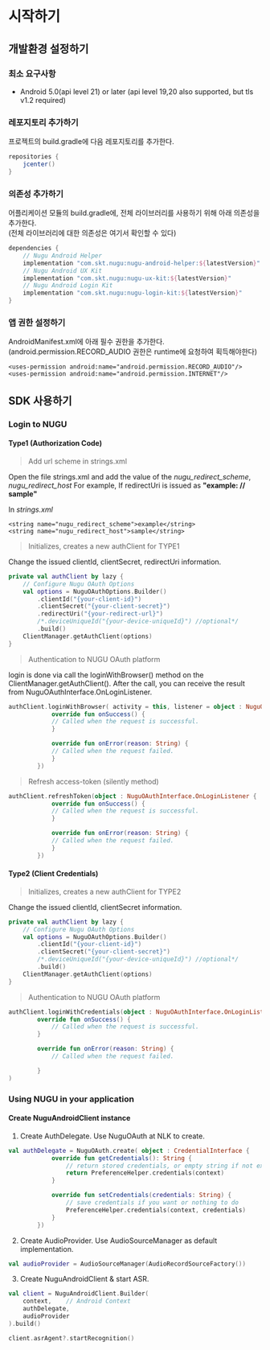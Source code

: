 # 시작하기

## 개발환경 설정하기

### 최소 요구사항

* Android 5.0\(api level 21\) or later \(api level 19,20 also supported, but  tls v1.2 required\)

### 레포지토리 추가하기

프로젝트의 build.gradle에 다음 레포지토리를 추가한다.

```groovy
repositories {
    jcenter()
}
```

### 의존성 추가하기

어플리케이션 모듈의 build.gradle에, 전체 라이브러리를 사용하기 위해 아래 의존성을 추가한다.  
\(전체 라이브러리에 대한 의존성은 여기서 확인할 수 있다\)

```groovy
dependencies {
    // Nugu Android Helper
    implementation "com.skt.nugu:nugu-android-helper:${latestVersion}"
    // Nugu Android UX Kit
    implementation "com.skt.nugu:nugu-ux-kit:${latestVersion}"
    // Nugu Android Login Kit
    implementation "com.skt.nugu:nugu-login-kit:${latestVersion}"
}
```

### 앱 권한 설정하기

AndroidManifest.xml에 아래 필수 권한을 추가한다.  
\(android.permission.RECORD\_AUDIO 권한은 runtime에 요청하여 획득해야한다\)

```markup
<uses-permission android:name="android.permission.RECORD_AUDIO"/>
<uses-permission android:name="android.permission.INTERNET"/>
```

## SDK 사용하기

### Login to NUGU

#### Type1 \(Authorization Code\)

> Add url scheme in strings.xml

Open the file strings.xml and add the value of the _nugu\_redirect\_scheme_, _nugu\_redirect\_host_ For example, If redirectUri is issued as **"example: // sample"**

In _strings.xml_

```markup
<string name="nugu_redirect_scheme">example</string>
<string name="nugu_redirect_host">sample</string>
```

> Initializes, creates a new authClient for TYPE1

Change the issued clientId, clientSecret, redirectUri information.

```kotlin
private val authClient by lazy {
    // Configure Nugu OAuth Options
    val options = NuguOAuthOptions.Builder()
        .clientId("{your-client-id}")
        .clientSecret("{your-client-secret}")
        .redirectUri("{your-redirect-url}")
        /*.deviceUniqueId("{your-device-uniqueId}") //optional*/ 
        .build()
    ClientManager.getAuthClient(options)
}
```

> Authentication to NUGU OAuth platform

login is done via call the loginWithBrowser\(\) method on the ClientManager.getAuthClient\(\). After the call, you can receive the result from NuguOAuthInterface.OnLoginListener.

```kotlin
authClient.loginWithBrowser( activity = this, listener = object : NuguOAuthInterface.OnLoginListener {
            override fun onSuccess() {
            // Called when the request is successful.
            }

            override fun onError(reason: String) {
            // Called when the request failed.
            }
        })
```

> Refresh access-token \(silently method\)

```kotlin
authClient.refreshToken(object : NuguOAuthInterface.OnLoginListener {
            override fun onSuccess() {
            // Called when the request is successful.
            }

            override fun onError(reason: String) {
            // Called when the request failed.
            }
        })
```

#### Type2 \(Client Credentials\)

> Initializes, creates a new authClient for TYPE2

Change the issued clientId, clientSecret information.

```kotlin
private val authClient by lazy {
    // Configure Nugu OAuth Options
    val options = NuguOAuthOptions.Builder()
        .clientId("{your-client-id}")
        .clientSecret("{your-client-secret}")
        /*.deviceUniqueId("{your-device-uniqueId}") //optional*/ 
        .build()
    ClientManager.getAuthClient(options)
}
```

> Authentication to NUGU OAuth platform

```kotlin
authClient.loginWithCredentials(object : NuguOAuthInterface.OnLoginListener {
        override fun onSuccess() {
            // Called when the request is successful.
        }

        override fun onError(reason: String) {
            // Called when the request failed.

        }
)
```

### Using NUGU in your application

#### Create NuguAndroidClient instance

1. Create AuthDelegate. Use NuguOAuth at NLK to create.

```kotlin
val authDelegate = NuguOAuth.create( object : CredentialInterface {
            override fun getCredentials(): String {
                // return stored credentials, or empty string if not exist.
                return PreferenceHelper.credentials(context)
            }

            override fun setCredentials(credentials: String) {
                // save credentials if you want or nothing to do
                PreferenceHelper.credentials(context, credentials)
            }
        })
```

2. Create AudioProvider. Use AudioSourceManager as default implementation.

```kotlin
val audioProvider = AudioSourceManager(AudioRecordSourceFactory())
```

3. Create NuguAndroidClient & start ASR.

```kotlin
val client = NuguAndroidClient.Builder(
    context,    // Android Context
    authDelegate,
    audioProvider
).build()

client.asrAgent?.startRecognition()
```

